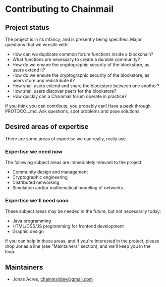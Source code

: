 # Contributing to Chainmail

## Project status
The project is in its infancy, and is presently being specified. Major questions that we wrestle with:

 * How can we duplicate common forum functions inside a blockchain?
 * What functions are necessary to create a durable community?
 * How do we ensure the cryptographic security of the blockstore, as users extend it?
 * How do we ensure the cryptographic security of the blockstore, as users store and redistribute it?
 * How shall users extend and share the blockstore between one another?
 * How shall users discover peers for the blockstore?
 * How quickly can a Chainmail forum operate in practice?

If you think you can contribute, you probably can! Have a peek through PROTOCOL.md. Ask questions, spot problems and pose solutions. 

## Desired areas of expertise

There are some areas of expertise we can really, really use.

### Expertise we need now
The following subject areas are immediately relevant to the project:

* Community design and management
* Cryptographic engineering
* Distributed networking
* Simulation and/or mathematical modeling of networks

### Expertise we'll need soon

These subject areas may be needed in the future, but not necessarily today:

* Java programming
* HTML/CSS/JS programming for frontend development
* Graphic design

If you can help in these areas, and if you're interested in the project, please drop Jonas a line (see "Maintainers" section), and we'll keep you in the loop.

## Maintainers

* Jonas Acres, chainmaildev@gmail.com
